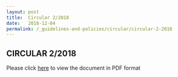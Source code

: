 ```yaml
---
layout: post
title:  Circular 2/2018
date:   2018-12-04
permalink: /_guidelines-and-policies/circular/circular-2-2018
---
```


CIRCULAR 2/2018
---

Please click [here](/files/LSBCir2-2018_AWARENESSONADOPTIONOFNEWTECHNOLOGIES.pdf) to view the document in PDF format

